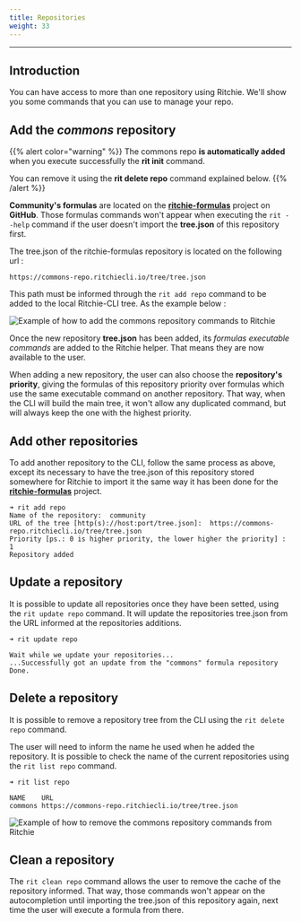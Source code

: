 ```yaml
---
title: Repositories
weight: 33
---
```


---

## Introduction

You can have access to more than one repository using Ritchie. We'll show you some commands that you can use to manage your repo. 

## Add the _commons_ repository

{{% alert color="warning" %}}
The commons repo **is automatically added** when you execute successfully the **rit init** command.

You can remove it using the **rit delete repo** command explained below.
{{% /alert %}}

**Community's formulas** are located on the [**ritchie-formulas**](https://github.com/ZupIT/ritchie-formulas) project on **GitHub**. Those formulas commands won't appear when executing the `rit --help` command if the user doesn't import the **tree.json** of this repository first. 

The tree.json of the ritchie-formulas repository is located on the following url :

```text
https://commons-repo.ritchiecli.io/tree/tree.json
```

This path must be informed through the `rit add repo` command to be added to the local Ritchie-CLI tree. As the example below :

![Example of how to add the commons repository commands to Ritchie](/rit-add-repo-min.gif)

Once the new repository **tree.json** has been added, its _formulas executable commands_ are added to the Ritchie helper. That means they are now available to the user.

When adding a new repository, the user can also choose the **repository's priority**, giving the formulas of this repository priority over formulas which use the same executable command on another repository. That way, when the CLI will build the main tree, it won't allow any duplicated command, but will always keep the one with the highest priority.

## **Add other** repositories

To add another repository to the CLI, follow the same process as above, except its necessary to have the tree.json of this repository stored somewhere for Ritchie to import it the same way it has been done for the [**ritchie-formulas**](https://github.com/ZupIT/ritchie-formulas) project.

```text
➜ rit add repo
Name of the repository:  community
URL of the tree [http(s)://host:port/tree.json]:  https://commons-repo.ritchiecli.io/tree/tree.json
Priority [ps.: 0 is higher priority, the lower higher the priority] : 1
Repository added
```

## **Update** a repository

It is possible to update all repositories once they have been setted, using the `rit update repo` command. It will update the repositories tree.json from the URL informed at the repositories additions.

```text
➜ rit update repo

Wait while we update your repositories...
...Successfully got an update from the "commons" formula repository
Done.
```

## **Delete** a repository

It is possible to remove a repository tree from the CLI using the `rit delete repo` command.

The user will need to inform the name he used when he added the repository. It is possible to check the name of the current repositories using the `rit list repo` command.

```text
➜ rit list repo

NAME   	URL
commons	https://commons-repo.ritchiecli.io/tree/tree.json
```

![Example of how to remove the commons repository commands from Ritchie](/rit-delete-repo-min.gif)

## **Clean** a repository

The `rit clean repo` command allows the user to remove the cache of the repository informed. That way, those commands won't appear on the autocompletion until importing the tree.json of this repository again, next time the user will execute a formula from there.
